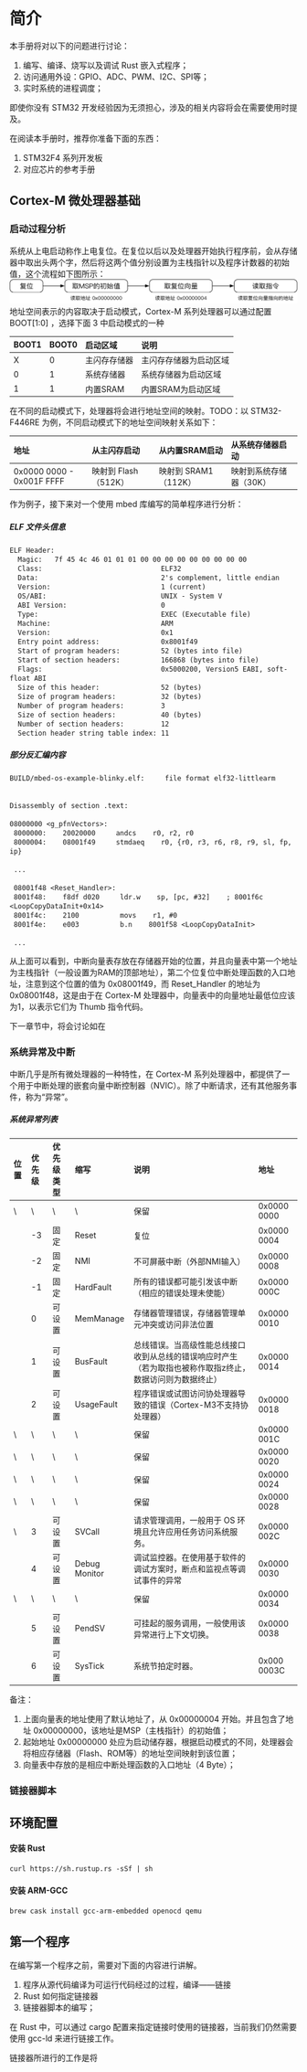 # 简介

本手册将对以下的问题进行讨论：

1. 编写、编译、烧写以及调试 Rust 嵌入式程序；
2. 访问通用外设：GPIO、ADC、PWM、I2C、SPI等；
3. 实时系统的进程调度；

即使你没有 STM32 开发经验因为无须担心，涉及的相关内容将会在需要使用时提及。

在阅读本手册时，推荐你准备下面的东西：

1. STM32F4 系列开发板
2. 对应芯片的参考手册

## Cortex-M 微处理器基础

### 启动过程分析

系统从上电启动称作上电复位。在复位以后以及处理器开始执行程序前，会从存储器中取出头两个字，然后将这两个值分别设置为主栈指针以及程序计数器的初始值，这个流程如下图所示：![](/assets/Fig1-复位流程.png)地址空间表示的内容取决于启动模式，Cortex-M 系列处理器可以通过配置 BOOT\[1:0\] ，选择下面 3 中启动模式的一种

| BOOT1 | BOOT0 | 启动区域 | 说明 |
| :--- | :--- | :--- | :--- |
| X | 0 | 主闪存存储器 | 主闪存存储器为启动区域 |
| 0 | 1 | 系统存储器 | 系统存储器为启动区域 |
| 1 | 1 | 内置SRAM | 内置SRAM为启动区域 |

在不同的启动模式下，处理器将会进行地址空间的映射。TODO：以 STM32-F446RE 为例，不同启动模式下的地址空间映射关系如下：

| 地址 | 从主闪存启动 | 从内置SRAM启动 | 从系统存储器启动 |
| :--- | :--- | :--- | :--- |
| 0x0000 0000 - 0x001F FFFF | 映射到 Flash（512K） | 映射到 SRAM1 （112K） | 映射到系统存储器（30K） |

作为例子，接下来对一个使用 mbed 库编写的简单程序进行分析：

##### ELF 文件头信息

```
ELF Header:
  Magic:   7f 45 4c 46 01 01 01 00 00 00 00 00 00 00 00 00
  Class:                             ELF32
  Data:                              2's complement, little endian
  Version:                           1 (current)
  OS/ABI:                            UNIX - System V
  ABI Version:                       0
  Type:                              EXEC (Executable file)
  Machine:                           ARM
  Version:                           0x1
  Entry point address:               0x8001f49
  Start of program headers:          52 (bytes into file)
  Start of section headers:          166868 (bytes into file)
  Flags:                             0x5000200, Version5 EABI, soft-float ABI
  Size of this header:               52 (bytes)
  Size of program headers:           32 (bytes)
  Number of program headers:         3
  Size of section headers:           40 (bytes)
  Number of section headers:         12
  Section header string table index: 11
```

##### 部分反汇编内容

```
BUILD/mbed-os-example-blinky.elf:     file format elf32-littlearm


Disassembly of section .text:

08000000 <g_pfnVectors>:
 8000000:    20020000     andcs    r0, r2, r0
 8000004:    08001f49     stmdaeq    r0, {r0, r3, r6, r8, r9, sl, fp, ip}

 ...

 08001f48 <Reset_Handler>:
 8001f48:    f8df d020     ldr.w    sp, [pc, #32]    ; 8001f6c <LoopCopyDataInit+0x14>
 8001f4c:    2100          movs    r1, #0
 8001f4e:    e003          b.n    8001f58 <LoopCopyDataInit>

 ...
```

从上面可以看到，中断向量表存放在存储器开始的位置，并且向量表中第一个地址为主栈指针（一般设置为RAM的顶部地址），第二个位复位中断处理函数的入口地址，注意到这个位置的值为 0x08001f49，而 Reset\_Handler 的地址为 0x08001f48，这是由于在 Cortex-M 处理器中，向量表中的向量地址最低位应该为1，以表示它们为 Thumb 指令代码。

下一章节中，将会讨论如在

### 系统异常及中断

中断几乎是所有微处理器的一种特性，在 Cortex-M 系列处理器中，都提供了一个用于中断处理的嵌套向量中断控制器（NVIC）。除了中断请求，还有其他服务事件，称为“异常”。

##### 系统异常列表

| 位置 | 优先级 | 优先级类型 | 缩写 | 说明 | 地址 |
| :--- | :--- | :--- | :--- | :--- | :--- |
| \ | \ | \ | \ | 保留 | 0x0000 0000 |
|  | -3 | 固定 | Reset | 复位 | 0x0000 0004 |
|  | -2 | 固定 | NMI | 不可屏蔽中断（外部NMI输入） | 0x0000 0008 |
|  | -1 | 固定 | HardFault | 所有的错误都可能引发该中断（相应的错误处理未使能） | 0x0000 000C |
|  | 0 | 可设置 | MemManage | 存储器管理错误，存储器管理单元冲突或访问非法位置 | 0x0000 0010 |
|  | 1 | 可设置 | BusFault | 总线错误。当高级性能总线接口收到从总线的错误响应时产生（若为取指也被称作取指z终止，数据访问则为数据终止） | 0x0000 0014 |
|  | 2 | 可设置 | UsageFault | 程序错误或试图访问协处理器导致的错误（Cortex-M3不支持协处理器） | 0x0000 0018 |
| \ | \ | \ | \ | 保留 | 0x0000 001C |
| \ | \ | \ | \ | 保留 | 0x0000 0020 |
| \ | \ | \ | \ | 保留 | 0x0000 0024 |
| \ | \ | \ | \ | 保留 | 0x0000 0028 |
| \ | 3 | 可设置 | SVCall | 请求管理调用，一般用于 OS 环境且允许应用任务访问系统服务。 | 0x0000 002C |
|  | 4 | 可设置 | Debug Monitor | 调试监控器。在使用基于软件的调试方案时，断点和监视点等调试事件的异常 | 0x0000 0030 |
| \ | \ | \ | \ | 保留 | 0x0000 0034 |
|  | 5 | 可设置 | PendSV | 可挂起的服务调用，一般使用该异常进行上下文切换。 | 0x0000 0038 |
|  | 6 | 可设置 | SysTick | 系统节拍定时器。 | 0x000 0003C |

备注：

1. 上面向量表的地址使用了默认地址了，从 0x00000004 开始。并且包含了地址 0x00000000，该地址是MSP（主栈指针）的初始值；
2. 起始地址 0x00000000 处应为启动储存器，根据启动模式的不同，处理器会将相应存储器（Flash、ROM等）的地址空间映射到该位置；
3. 向量表中存放的是相应中断处理函数的入口地址（4 Byte）；

### 链接器脚本

## 环境配置

#### 安装 Rust

```
curl https://sh.rustup.rs -sSf | sh
```

#### 安装 ARM-GCC

```
brew cask install gcc-arm-embedded openocd qemu
```

## 第一个程序

在编写第一个程序之前，需要对下面的内容进行讲解。

1. 程序从源代码编译为可运行代码经过的过程，编译——链接
2. Rust 如何指定链接器
3. 链接器脚本的编写；

在 Rust 中，可以通过 cargo 配置来指定链接时使用的链接器，当前我们仍然需要使用 gcc-ld 来进行链接工作。

链接器所进行的工作是将

